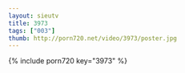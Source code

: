 ```yaml
--- 
layout: sieutv
title: 3973
tags: ["003"]
thumb: http://porn720.net/video/3973/poster.jpg
---
```

{% include porn720 key="3973" %} 
